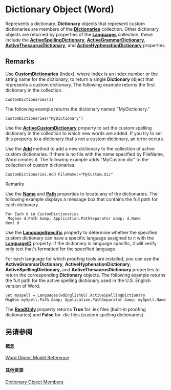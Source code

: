 
# Dictionary Object (Word)

Represents a dictionary.  **Dictionary** objects that represent custom dictionaries are members of the **[Dictionaries](41f31292-4b3e-0d7b-c857-f6b9a0662e9a.md)** collection. Other dictionary objects are returned by properties of the **[Languages](e3b1d3f3-de1b-d2fe-962f-5a589842d1b0.md)** collection; these include the **[ActiveSpellingDictionary](a549c07d-e40f-2731-40a0-4d43211cf557.md)**, **[ActiveGrammarDictionary](6cded20a-78e3-f01b-9ea8-42134ca5d7c7.md)**, **[ActiveThesaurusDictionary](2fedc56e-e694-56a7-0ce9-7ff45c6cbed1.md)**, and **[ActiveHyphenationDictionary](355462bc-c39e-2e2c-0d2e-af5d4ee8c5a7.md)** properties.


## Remarks

Use  **[CustomDictionaries](1c6dca90-70f0-6b52-72d1-debda33d2ba0.md)** (Index), where Index is an index number or the string name for the dictionary, to return a single **Dictionary** object that represents a custom dictionary. The following example returns the first dictionary in the collection.


```
CustomDictionaries(1)
```

The following example returns the dictionary named "MyDictionary."




```
CustomDictionaries("MyDictionary")
```

Use the  **[ActiveCustomDictionary](2f6a3fa0-4e7d-a7f0-20ce-49688dab7191.md)** property to set the custom spelling dictionary in the collection to which new words are added. If you try to set this property to a dictionary that's not a custom dictionary, an error occurs.

Use the  **[Add](aacd7041-e34f-b6e4-d895-925dad575d40.md)** method to add a new dictionary to the collection of active custom dictionaries. If there is no file with the name specified by FileName, Word creates it. The following example adds "MyCustom.dic" to the collection of custom dictionaries.




```
CustomDictionaries.Add FileName:="MyCustom.dic"
```

Remarks

Use the  **[Name](fb6760bc-0132-ef10-1db4-50854caaf4b6.md)** and **[Path](1fd2d6ac-e112-9d13-0e41-2584e6841b73.md)** properties to locate any of the dictionaries. The following example displays a message box that contains the full path for each dictionary.




```
For Each d in CustomDictionaries 
 Msgbox d.Path &amp; Application.PathSeparator &amp; d.Name 
Next d
```

Use the  **[LanguageSpecific](479eefb9-bd50-298b-635d-945ee7848600.md)** property to determine whether the specified custom dictionary can have a specific language assigned to it with the **[LanguageID](598efc88-f26d-49b2-6451-e2cbedd20ff7.md)** property. If the dictionary is language specific, it will verify only text that's formatted for the specified language.

For each language for which proofing tools are installed, you can use the  **ActiveGrammarDictionary**, **ActiveHyphenationDictionary**, **ActiveSpellingDictionary**, and **ActiveThesaurusDictionary** properties to return the corresponding **Dictionary** objects. The following example returns the full path for the active spelling dictionary used in the U.S. English version of Word.




```
Set myspell = Languages(wdEnglishUS).ActiveSpellingDictionary 
MsgBox mySpell.Path &amp; Application.PathSeparator &amp; mySpell.Name
```

The  **[ReadOnly](f28d4fc8-46fa-a93d-248d-41b5515701ee.md)** property returns **True** for .lex files (built-in proofing dictionaries) and **False** for .dic files (custom spelling dictionaries).


## 另请参阅


#### 概念


[Word Object Model Reference](be452561-b436-bb9b-6f94-3faa9a74a6fd.md)
#### 其他资源


[Dictionary Object Members](http://msdn.microsoft.com/library/40366ef7-9a5e-19f5-088f-00b36bec68f4%28Office.15%29.aspx)